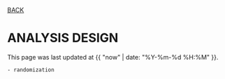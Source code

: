 [BACK](../)

# ANALYSIS DESIGN
This page was last updated at {{ "now" | date: "%Y-%m-%d %H:%M" }}.
<br>


    - randomization